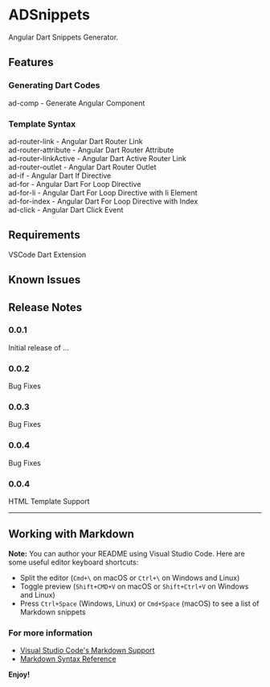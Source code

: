 # ADSnippets

Angular Dart Snippets Generator.

## Features

### Generating Dart Codes

ad-comp - Generate Angular Component

### Template Syntax

ad-router-link - Angular Dart Router Link  
ad-router-attribute - Angular Dart Router Attribute  
ad-router-linkActive - Angular Dart Active Router Link  
ad-router-outlet - Angular Dart Router Outlet  
ad-if - Angular Dart If Directive  
ad-for - Angular Dart For Loop Directive  
ad-for-li - Angular Dart For Loop Directive with li Element  
ad-for-index - Angular Dart For Loop Directive with Index  
ad-click - Angular Dart Click Event

## Requirements

VSCode
Dart Extension

## Known Issues

## Release Notes

### 0.0.1

Initial release of ...

### 0.0.2

Bug Fixes

### 0.0.3

Bug Fixes

### 0.0.4

Bug Fixes

### 0.0.4

HTML Template Support

---

## Working with Markdown

**Note:** You can author your README using Visual Studio Code. Here are some useful editor keyboard shortcuts:

- Split the editor (`Cmd+\` on macOS or `Ctrl+\` on Windows and Linux)
- Toggle preview (`Shift+CMD+V` on macOS or `Shift+Ctrl+V` on Windows and Linux)
- Press `Ctrl+Space` (Windows, Linux) or `Cmd+Space` (macOS) to see a list of Markdown snippets

### For more information

- [Visual Studio Code's Markdown Support](http://code.visualstudio.com/docs/languages/markdown)
- [Markdown Syntax Reference](https://help.github.com/articles/markdown-basics/)

**Enjoy!**

